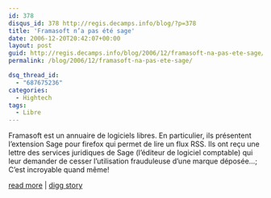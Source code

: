 ```yaml
---
id: 378
disqus_id: 378 http://regis.decamps.info/blog/?p=378
title: 'Framasoft n’a pas été sage'
date: 2006-12-20T20:42:07+00:00
layout: post
guid: http://regis.decamps.info/blog/2006/12/framasoft-na-pas-ete-sage/
permalink: /blog/2006/12/framasoft-na-pas-ete-sage/

dsq_thread_id:
  - "687675236"
categories:
  - Hightech
tags:
  - Libre
---
```

Framasoft est un annuaire de logiciels libres. En particulier, ils présentent l’extension Sage pour firefox qui permet de lire un flux RSS. Ils ont reçu une lettre des services juridiques de Sage (l’éditeur de logiciel comptable) qui leur demander de cesser l’utilisation frauduleuse d’une marque déposée…; C’est incroyable quand même!

[read more](http://framablog.org/index.php/post/2006/12/18/Framasoft-pas-Sage) | [digg story](http://digg.com/tech_deals/Framasoft_n_a_pas_ete_sage)
